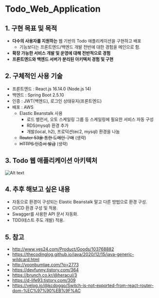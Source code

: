 # Todo_Web_Application

## 1. 구현 목표 및 목적
- **다수의 사용자를 지원하는** 웹 기반의 Todo 애플리케이션을 구현하고 배포
  - 기능보다는 프론트엔드/백엔드 개발 전반에 대한 경험을 메인으로 함.
- **확장 가능한 서비스 개발 및 운영에 대해 전반적으로 경험**
- **프론트엔드와 백엔드 서버가 분리된 아키텍처 경험 및 구현**

## 2. 구체적인 사용 기술
- 프론트엔드 : React.js 16.14.0 (Node.js 14)
- 백엔드 : Spring Boot 2.5.10
- 인증 : JWT(백엔드), 로그인 상태유지(프론트엔드)
- 배포 : AWS
    - Elastic Beanstalk 사용
      - 로드 밸런서, 오토 스케일링 그룹 등 스케일링에 필요한 서비스 자동 구성
      - RDS(mysql) 환경 추가
      - 개발(local, h2), 프로덕션(ec2, mysql) 환경을 나눔
    - ~~Router 53을 통한 도메인 구매~~ (생략)
    - ~~HTTPS 인증서 발급~~ (생략)

## 3. Todo 웹 애플리케이션 아키텍처
![Alt text](https://i.ibb.co/1mQB31f/2022-05-04-2-04-26.png)

## 4. 추후 해보고 싶은 내용
 - 자동으로 환경이 구성되는 Elastic Beanstalk 말고 다른 방법으로 환경 구성.
 - CI/CD 환경 구성 및 적용.
 - Swagger를 사용한 API 문서 자동화.
 - TDD(테스트 주도 개발) 적용.

## 5. 참고
 - http://www.yes24.com/Product/Goods/103768882
 - https://thecodinglog.github.io/java/2020/12/15/java-generic-wildcard.html
 - http://yoonbumtae.com/?p=2773
 - https://devfunny.tistory.com/364
 - https://brunch.co.kr/@heracul/3
 - https://d-life93.tistory.com/309
 - https://velog.io/@kcdoggo/Switch-is-not-exported-from-react-router-dom-%EC%97%90%EB%9F%AC
